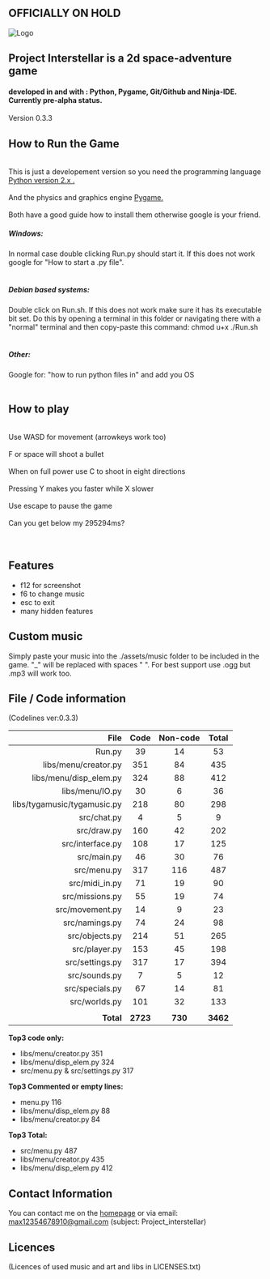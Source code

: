 OFFICIALLY ON HOLD
------------------

![Logo](https://lh3.googleusercontent.com/-ZjA1FSivXNw/VSaOqy8nSRI/AAAAAAAAAB4/_nW122LgHr0/s701-no/all.tiff "Logo")

<h2>Project Interstellar is a 2d space-adventure game</h2>
<h4>developed  in and with : Python, Pygame, Git/Github and Ninja-IDE. Currently pre-alpha status.</h4>

Version 0.3.3

How to Run the Game
-------------------
<br>This is just a developement version so you need
the programming language [Python version 2.x .](https://www.python.org/downloads/release/python-2710/)</br>
<br>And the physics and graphics engine [Pygame.](http://www.pygame.org/download.shtml)</br>
<br>Both have a good guide how to install them otherwise google is your friend.</br>
<h5>Windows:</h5>
In normal case double clicking Run.py should start it. If this does not work google for "How to start a .py file".
<br></br>
<h5>Debian based systems:</h5>
Double click on Run.sh. If this does not work make sure it has its executable bit set. Do this by opening a terminal in this folder or navigating there with a "normal" terminal and then copy-paste this command: chmod u+x ./Run.sh
<br></br>
<h5>Other:</h5>
Google for: "how to run python files in" and add you OS
<br></br>

How to play
-----------
<br>Use WASD for movement (arrowkeys work too)</br>
<br>F or space will shoot a bullet</br>
<br>When on full power use C to shoot in eight directions</br>
<br>Pressing Y makes you faster while X slower</br>
<br>Use escape to pause the game</br>
<br>Can you get below my 295294ms?</br>
<br></br>

Features
--------
<ul>
<li>f12 for screenshot</li>
<li>f6 to change music</li>
<li>esc to exit</li>
<li>many hidden features</li>
</ul>

Custom music
------------
Simply paste your music into the ./assets/music folder to be included in the game.
"_" will be replaced with spaces " ". For best support use .ogg but .mp3 will work too.

File / Code information
-----------------------
(Codelines ver:0.3.3)

| File                | Code | Non-code | Total |
| --------------------------: | :-: | :-: | :-: |
| Run.py                      |  39 |  14 |  53 |
| libs/menu/creator.py        | 351 |  84 | 435 |
| libs/menu/disp_elem.py      | 324 |  88 | 412 |
| libs/menu/IO.py             |  30 |   6 |  36 |
| libs/tygamusic/tygamusic.py | 218 |  80 | 298 |
| src/chat.py                 |   4 |   5 |   9 |
| src/draw.py                 | 160 |  42 | 202 |
| src/interface.py            | 108 |  17 | 125 |
| src/main.py                 |  46 |  30 |  76 |
| src/menu.py                 | 317 | 116 | 487 |
| src/midi_in.py              |  71 |  19 |  90 |
| src/missions.py             |  55 |  19 |  74 |
| src/movement.py             |  14 |   9 |  23 |
| src/namings.py              |  74 |  24 |  98 |
| src/objects.py              | 214 |  51 | 265 |
| src/player.py               | 153 |  45 | 198 |
| src/settings.py             | 317 |  17 | 394 |
| src/sounds.py               |   7 |   5 |  12 |
| src/specials.py             |  67 |  14 |  81 |
| src/worlds.py               | 101 |  32 | 133 |
| | | |
| <strong>Total</strong> | <strong>2723</strong> | <strong>730</strong> | <strong>3462</strong> |

<strong>Top3 code only:</strong><ul>
<li>libs/menu/creator.py           351</li>
<li>libs/menu/disp_elem.py         324</li>
<li>src/menu.py & src/settings.py  317</li></ul>

<strong>Top3  Commented or empty lines:</strong><ul>
<li>menu.py               116</li>
<li>libs/menu/disp_elem.py 88</li>
<li>libs/menu/creator.py   84</li></ul>

<strong>Top3 Total:</strong><ul>
<li>src/menu.py            487</li>
<li>libs/menu/creator.py   435</li>
<li>libs/menu/disp_elem.py 412</li></ul>

Contact Information
-------------------
You can contact me on the [homepage](http://www.pygame.org/project-Project+Interstellar-2943-.html)
or via email: max12354678910@gmail.com
		(subject: Project_interstellar)

Licences
--------
(Licences of used music and art and libs in LICENSES.txt)
